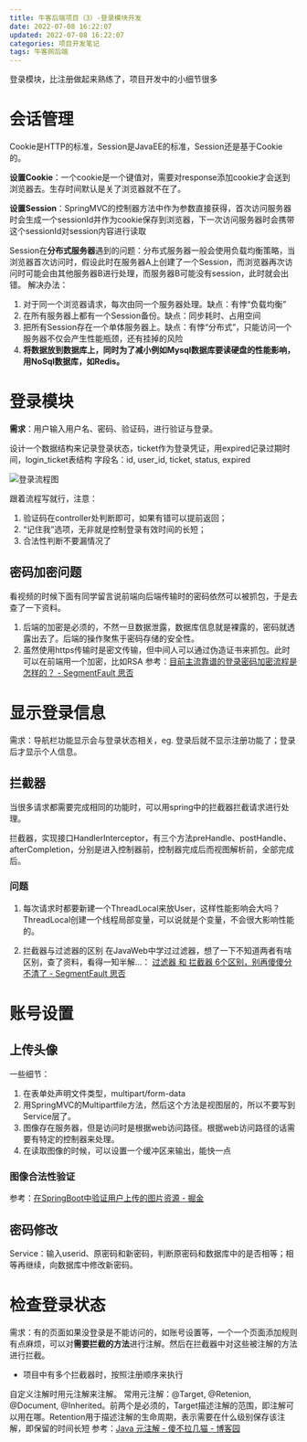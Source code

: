 ```yaml
---
title: 牛客后端项目（3）-登录模块开发
date: 2022-07-08 16:22:07
updated: 2022-07-08 16:22:07
categories: 项目开发笔记
tags: 牛客网后端
---
```


登录模块，比注册做起来熟练了，项目开发中的小细节很多

<!--more-->

# 会话管理

Cookie是HTTP的标准，Session是JavaEE的标准，Session还是基于Cookie的。

**设置Cookie**：一个cookie是一个键值对，需要对response添加cookie才会送到浏览器去。生存时间默认是关了浏览器就不在了。

**设置Session**：SpringMVC的控制器方法中作为参数直接获得，首次访问服务器时会生成一个sessionId并作为cookie保存到浏览器，下一次访问服务器时会携带这个sessionId对session内容进行读取

Session在**分布式服务器**遇到的问题：分布式服务器一般会使用负载均衡策略，当浏览器首次访问时，假设此时在服务器A上创建了一个Session，而浏览器再次访问时可能会由其他服务器B进行处理，而服务器B可能没有session，此时就会出错。
解决办法：
1. 对于同一个浏览器请求，每次由同一个服务器处理。缺点：有悖“负载均衡”
2. 在所有服务器上都有一个Session备份。缺点：同步耗时、占用空间
3. 把所有Session存在一个单体服务器上。缺点：有悖“分布式”，只能访问一个服务器不仅会产生性能瓶颈，还有挂掉的风险
4. **将数据放到数据库上，同时为了减小例如Mysql数据库要读硬盘的性能影响，用NoSql数据库，如Redis。**


# 登录模块

**需求**：用户输入用户名、密码、验证码，进行验证与登录。

设计一个数据结构来记录登录状态，ticket作为登录凭证，用expired记录过期时间，login_ticket表结构
字段名：id, user_id, ticket, status, expired

![登录流程图](./FILES/牛客后端项目（3）-登录模块开发.md/img-20220708145518.JPG)

跟着流程写就行，注意：
1. 验证码在controller处判断即可，如果有错可以提前返回；
2. “记住我”选项，无非就是控制登录有效时间的长短；
3. 合法性判断不要漏情况了

## 密码加密问题

看视频的时候下面有同学留言说前端向后端传输时的密码依然可以被抓包，于是去查了一下资料。
1. 后端的加密是必须的，不然一旦数据泄露，数据库信息就是裸露的，密码就透露出去了。后端的操作聚焦于密码存储的安全性。
2. 虽然使用https传输时是密文传输，但中间人可以通过伪造证书来抓包。此时可以在前端用一个加密，比如RSA
参考：[目前主流靠谱的登录密码加密流程是怎样的？ - SegmentFault 思否](https://segmentfault.com/q/1010000014454702)

# 显示登录信息

需求：导航栏功能显示会与登录状态相关，eg. 登录后就不显示注册功能了；登录后才显示个人信息。

## 拦截器

当很多请求都需要完成相同的功能时，可以用spring中的拦截器拦截请求进行处理。

拦截器，实现接口HandlerInterceptor，有三个方法preHandle、postHandle、afterCompletion，分别是进入控制器前，控制器完成后而视图解析前，全部完成后。

### 问题
1. 每次请求时都要新建一个ThreadLocal来放User，这样性能影响会大吗？
ThreadLocal创建一个线程局部变量，可以说就是个变量，不会很大影响性能的。

2. 拦截器与过滤器的区别
在JavaWeb中学过过滤器，想了一下不知道两者有啥区别，查了资料，看得一知半解...：
[过滤器 和 拦截器 6个区别，别再傻傻分不清了 - SegmentFault 思否](https://segmentfault.com/a/1190000022833940)


# 账号设置

## 上传头像

一些细节：
1. 在表单处声明文件类型，multipart/form-data
2. 用SpringMVC的Multipartfile方法，然后这个方法是视图层的，所以不要写到Service层了。
3. 图像存在服务器，但是访问时是根据web访问路径。根据web访问路径的话需要有特定的控制器来处理。
4. 在读取图像的时候，可以设置一个缓冲区来输出，能快一点


### 图像合法性验证

参考：[在SpringBoot中验证用户上传的图片资源 - 掘金](https://juejin.cn/post/6850418117882052615)



## 密码修改

Service：输入userid、原密码和新密码，判断原密码和数据库中的是否相等；相等再继续，向数据库中修改新密码。

# 检查登录状态

需求：有的页面如果没登录是不能访问的，如账号设置等，一个一个页面添加规则有点麻烦，可以对**需要拦截的方法**进行注解。然后在拦截器中对这些被注解的方法进行拦截。

- 项目中有多个拦截器时，按照注册顺序来执行

自定义注解时用元注解来注解。
常用元注解：@Target, @Retenion, @Document, @Inherited。前两个是必须的，Target描述注解的范围，即注解可以用在哪。Retention用于描述注解的生命周期，表示需要在什么级别保存该注解，即保留的时间长短
参考：[Java 元注解 - 傻不拉几猫 - 博客园](https://www.cnblogs.com/kingsonfu/p/10634174.html)



